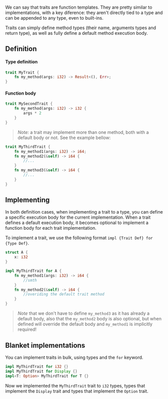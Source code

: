 We can say that traits are function templates. They are pretty similar to implementations, with a key diference: they aren't directly tied to a type and can be appended to any type, even to built-ins. 

Traits can simply define method types (their name, arguments types and return type), as well as fully define a default method execution body. 

## Definition
#### Type definition
```rust
trait MyTrait {
	fn my_method(args: i32) -> Result<(), Err>; 
}
```

#### Function body
```rust
trait MySecondTrait {
	fn my_method(args: i32) -> i32 {
		args * 2
	}
}
```

> _Note:_ a trait may implement more than one method, both with a default body or not. See the example bellow:
```rust
trait MyThirdTrait {
	fn my_method1(args: i32) -> i64; 
	fn my_method2(&self) -> i64 {
		//...
	} 
	fn my_method3(&self) -> i64 {
		//... 
	} 
}
```

## Implementing
In both definition cases, when implementing a trait to a type, you can define a specific execution body for the current implementation.
When a trait defines a default execution body, it becomes optional to implement a function body for each trait implementation. 

To implement a trait, we use the following format ``impl {Trait Def} for {Type Def}``.
```rust
struct A {
	x: i32
}

impl MyThirdTrait for A {
	fn my_method1(args: i32) -> i64 {
		//smth
	}
	fn my_method2(&self) -> i64 {
		//overiding the default trait method
	}
}
```

> _Note_ that we don't have to define ``my_method3`` as it has already a default body, also that the ``my_method2`` body is also optional, but when defined will override the default body and ``my_method1`` is implicitly required!

## Blanket implementations
You can implement traits in bulk, using types and the ``for`` keyword. 

```rust
impl MyThirdTrait for i32 {}
impl MyThirdTrait for Display {}
impl<T: Option> MyThirdTrait for T {}
```

Now we implemented the ``MyThirdTrait`` trait to ``i32`` types, types that implement the ``Display`` trait and types that implement the ``Option`` trait.